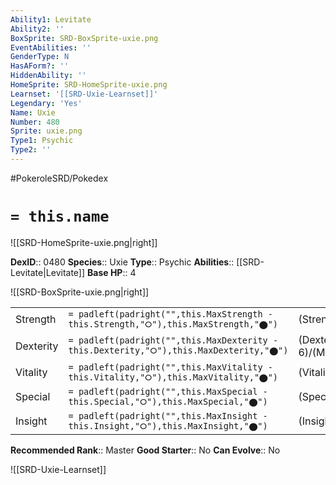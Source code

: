 ```yaml
---
Ability1: Levitate
Ability2: ''
BoxSprite: SRD-BoxSprite-uxie.png
EventAbilities: ''
GenderType: N
HasAForm?: ''
HiddenAbility: ''
HomeSprite: SRD-HomeSprite-uxie.png
Learnset: '[[SRD-Uxie-Learnset]]'
Legendary: 'Yes'
Name: Uxie
Number: 480
Sprite: uxie.png
Type1: Psychic
Type2: ''
---
```


#PokeroleSRD/Pokedex

# `= this.name`

![[SRD-HomeSprite-uxie.png|right]]

**DexID**:: 0480
**Species**:: Uxie
**Type**:: Psychic
**Abilities**:: [[SRD-Levitate|Levitate]]
**Base HP**:: 4

![[SRD-BoxSprite-uxie.png|right]]

|           |                                                                                        |                                          |
| --------- | -------------------------------------------------------------------------------------- | ---------------------------------------- |
| Strength  | `= padleft(padright("",this.MaxStrength - this.Strength,"⭘"),this.MaxStrength,"⬤")`    | (Strength::5)/(MaxStrength::5)   |
| Dexterity | `= padleft(padright("",this.MaxDexterity - this.Dexterity,"⭘"),this.MaxDexterity,"⬤")` | (Dexterity:: 6)/(MaxDexterity::6) |
| Vitality  | `= padleft(padright("",this.MaxVitality - this.Vitality,"⭘"),this.MaxVitality,"⬤")`    | (Vitality::7)/(MaxVitality::7)   |
| Special   | `= padleft(padright("",this.MaxSpecial - this.Special,"⭘"),this.MaxSpecial,"⬤")`       | (Special::5)/(MaxSpecial::5)     |
| Insight   | `= padleft(padright("",this.MaxInsight - this.Insight,"⭘"),this.MaxInsight,"⬤")`       | (Insight::7)/(MaxInsight::7)     |

**Recommended Rank**:: Master
**Good Starter**:: No
**Can Evolve**:: No

![[SRD-Uxie-Learnset]]